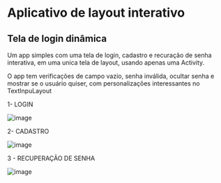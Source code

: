 # Aplicativo de layout interativo 
## Tela de login dinâmica 

Um app simples com uma tela de login, cadastro e recuração de senha interativa, em uma unica tela de layout, usando apenas uma Activity.

O app tem verificações de campo vazio, senha inválida, ocultar senha e mostrar se o usuário quiser, com personalizações interessantes no TextInpuLayout


1- LOGIN


![image](https://github.com/AlmirRamos/Auth/assets/148845582/693a8ebf-0974-42ac-b29b-4a70164164f8)


2- CADASTRO


![image](https://github.com/AlmirRamos/Auth/assets/148845582/f5da2850-934c-42d7-bf45-a7ed903b5745)


3 - RECUPERAÇÃO DE SENHA


![image](https://github.com/AlmirRamos/Auth/assets/148845582/c4d1cde4-364e-4c2f-b3c2-c206004cbc1c)




